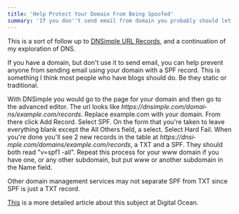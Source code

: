 ```yaml
---
title: 'Help Protect Your Domain From Being Spoofed'
summary: 'If you don''t send email from domain you probably should let everyone know with a SPF record.'
---
```

This is a sort of follow up to [DNSimple URL Records](/posts/dnsimple-url-records/), and a continuation of my exploration of DNS.

If you have a domain, but don't use it to send email, you can help prevent anyone from sending email using your domain with a SPF record. This is something I think most people who have blogs should do. Be they static or traditional.

With DNSimple you would go to the page for your domain and then go to the advanced editor. The url looks like _https://dnsi&shy;mple.com/domai&shy;ns/exampl&shy;e.com/records_. Replace example.com with your domain. From there click Add Record. Select SPF. On the form that you're taken to leave everything blank except the All Others field, a select. Select Hard Fail. When you're done you'll see 2 new records in the table at _https://dnsi&shy;mple.com/domai&shy;ns/exampl&shy;e.com/records_, a TXT and a SPF. They should both read "v=spf1 -all". Repeat this process for your www domain if you have one, or any other subdomain, but put www or another subdomain in the Name field.

Other domain management services may not separate SPF from TXT since SPF is just a TXT record.

[This][digital_ocean] is a more detailed article about this subject at Digital Ocean.

[digital_ocean]: https://www.digitalocean.com/community/articles/how-to-use-an-spf-record-to-prevent-spoofing-improve-e-mail-reliability
